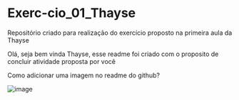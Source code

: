# Exerc-cio_01_Thayse
Repositório criado para realização do exercício proposto na primeira aula da Thayse

Olá, seja bem vinda Thayse, esse readme foi criado com o proposito de concluir atividade proposta por você

Como adicionar uma imagem no readme do github?

![image](https://github.com/user-attachments/assets/2b9fd025-fbcd-4883-b72b-175844de8f65)
